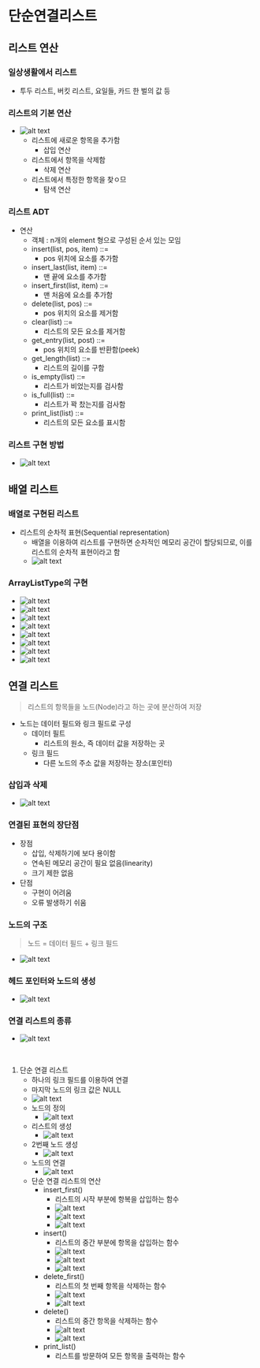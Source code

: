 # 단순연결리스트

## 리스트 연산

### 일상생활에서 리스트

- 투두 리스트, 버킷 리스트, 요일들, 카드 한 벌의 값 등

### 리스트의 기본 연산

- ![alt text](image.png)
  - 리스트에 새로운 항목을 추가함
    - 삽입 연산
  - 리스트에서 항목을 삭제함
    - 삭제 연산
  - 리스트에서 특정한 항목을 찾ㅇ므
    - 탐색 연산

### 리스트 ADT

- 연산
  - 객체 : n개의 element 형으로 구성된 순서 있는 모임
  - insert(list, pos, item) ::=
    - pos 위치에 요소를 추가함
  - insert_last(list, item) ::=
    - 맨 끝에 요소를 추가함
  - insert_first(list, item) ::=
    - 맨 처음에 요소를 추가함
  - delete(list, pos) ::=
    - pos 위치의 요소를 제거함
  - clear(list) ::=
    - 리스트의 모든 요소를 제거함
  - get_entry(list, post) ::=
    - pos 위치의 요소를 반환함(peek)
  - get_length(list) ::=
    - 리스트의 길이를 구함
  - is_empty(list) ::=
    - 리스트가 비었는지를 검사함
  - is_full(list) ::=
    - 리스트가 꽉 찼는지를 검사함
  - print_list(list) ::=
    - 리스트의 모든 요소를 표시함

### 리스트 구현 방법

- ![alt text](image-1.png)

## 배열 리스트

### 배열로 구현된 리스트

- 리스트의 순차적 표현(Sequential representation)
  - 배열을 이용하여 리스트를 구현하면 순차적인 메모리 공간이 할당되므로, 이를 리스트의 순차적 표현이라고 함
  - ![alt text](image-2.png)

### ArrayListType의 구현

- ![alt text](image-3.png)
- ![alt text](image-4.png)
- ![alt text](image-5.png)
- ![alt text](image-6.png)
- ![alt text](image-7.png)
- ![alt text](image-8.png)
- ![alt text](image-9.png)
- ![alt text](image-10.png)

## 연결 리스트

> 리스트의 항목들을 노드(Node)라고 하는 곳에 분산하여 저장

- 노드는 데이터 필드와 링크 필드로 구성
  - 데이터 필트
    - 리스트의 원소, 즉 데이터 값을 저장하는 곳
  - 링크 필드
    - 다른 노드의 주소 값을 저장하는 장소(포인터)

### 삽입과 삭제

- ![alt text](image-11.png)

### 연결된 표현의 장단점

- 장점
  - 삽입, 삭제하기에 보다 용이함
  - 연속된 메모리 공간이 필요 없음(linearity)
  - 크기 제한 없음
- 단점
  - 구현이 어려움
  - 오류 발생하기 쉬움

### 노드의 구조

> 노드 = 데이터 필드 + 링크 필드

- ![alt text](image-12.png)

### 헤드 포인터와 노드의 생성

- ![alt text](image-13.png)

### 연결 리스트의 종류

- ![alt text](image-14.png)

<br>

1. 단순 연결 리스트
   - 하나의 링크 필드를 이용하여 연결
   - 마지막 노드의 링크 값은 NULL
   - ![alt text](image-15.png)
   - 노드의 정의
     - ![alt text](image-16.png)
   - 리스트의 생성
     - ![alt text](image-17.png)
   - 2번째 노드 생성
     - ![alt text](image-18.png)
   - 노드의 연결
     - ![alt text](image-19.png)
   - 단순 연결 리스트의 연산
     - insert_first()
       - 리스트의 시작 부분에 항복을 삽입하는 함수
       - ![alt text](image-20.png)
       - ![alt text](image-21.png)
       - ![alt text](image-22.png)
     - insert()
       - 리스트의 중간 부분에 항목을 삽입하는 함수
       - ![alt text](image-23.png)
       - ![alt text](image-24.png)
       - ![alt text](image-25.png)
     - delete_first()
       - 리스트의 첫 번째 항목을 삭제하는 함수
       - ![alt text](image-26.png)
       - ![alt text](image-27.png)
     - delete()
       - 리스트의 중간 항목을 삭제하는 함수
       - ![alt text](image-28.png)
       - ![alt text](image-29.png)
     - print_list()
       - 리스트를 방문하여 모든 항목을 출력하는 함수

